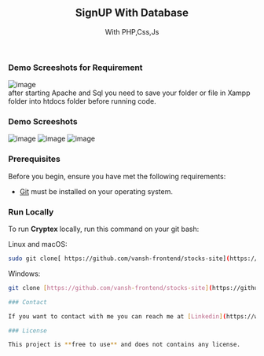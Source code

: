 <div align="center">

  <h2 align="center">SignUP With Database </h2>

With PHP,Css,Js

</div>

<br />

### Demo Screeshots for Requirement

![image](https://github.com/user-attachments/assets/522e3c2e-7ef7-450d-8a31-9c20c72ae058)
<br />
after starting Apache and Sql you need to save your folder or file in Xampp folder into htdocs folder before running code.

### Demo Screeshots

![image](https://github.com/user-attachments/assets/07d4f85c-5417-4dd3-8018-1b3a8f3bd91f)
![image](https://github.com/user-attachments/assets/cf608591-d441-4ff0-bbc6-3550c61eaf56)
![image](https://github.com/user-attachments/assets/e1584d1a-76b5-40b7-8eba-8cecd3a8ca18)

### Prerequisites

Before you begin, ensure you have met the following requirements:

- [Git](https://git-scm.com/downloads "Download Git") must be installed on your operating system.

### Run Locally

To run **Cryptex** locally, run this command on your git bash:

Linux and macOS:

```bash
sudo git clone[ https://github.com/vansh-frontend/stocks-site](https://github.com/vansh-frontend/SignUp-With-Database/tree/main)
```

Windows:

```bash
git clone [https://github.com/vansh-frontend/stocks-site](https://github.com/vansh-frontend/SignUp-With-Database/tree/main)

### Contact

If you want to contact with me you can reach me at [Linkedin](https://www.linkedin.com/in/vansh-dhalor-000a7524a/).

### License

This project is **free to use** and does not contains any license.
```
